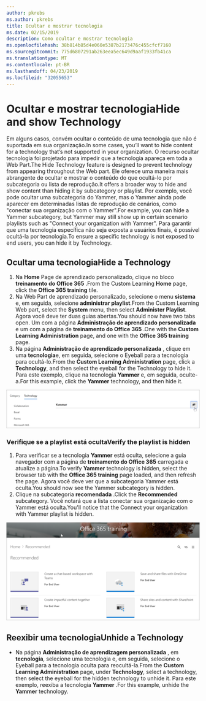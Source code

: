 ```yaml
---
author: pkrebs
ms.author: pkrebs
title: Ocultar e mostrar tecnologia
ms.date: 02/15/2019
description: Como ocultar e mostrar tecnologia
ms.openlocfilehash: 38b814b85d4e060e5387b2173476c455cfcf7160
ms.sourcegitcommit: 775d6807291ab263eea5ec649d9aaf1933fb41ca
ms.translationtype: MT
ms.contentlocale: pt-BR
ms.lasthandoff: 04/23/2019
ms.locfileid: "32055653"
---
```

# <a name="hide-and-show-technology"></a><span data-ttu-id="b490e-103">Ocultar e mostrar tecnologia</span><span class="sxs-lookup"><span data-stu-id="b490e-103">Hide and show Technology</span></span>

<span data-ttu-id="b490e-104">Em alguns casos, convém ocultar o conteúdo de uma tecnologia que não é suportada em sua organização.</span><span class="sxs-lookup"><span data-stu-id="b490e-104">In some cases, you’ll want to hide content for a technology that’s not supported in your organization.</span></span> <span data-ttu-id="b490e-105">O recurso ocultar tecnologia foi projetado para impedir que a tecnologia apareça em toda a Web Part.</span><span class="sxs-lookup"><span data-stu-id="b490e-105">The Hide Technology feature is designed to prevent technology from appearing throughout the Web part.</span></span> <span data-ttu-id="b490e-106">Ele oferece uma maneira mais abrangente de ocultar e mostrar o conteúdo do que ocultá-lo por subcategoria ou lista de reprodução.</span><span class="sxs-lookup"><span data-stu-id="b490e-106">It offers a broader way to hide and show content than hiding it by subcategory or playlist.</span></span> <span data-ttu-id="b490e-107">Por exemplo, você pode ocultar uma subcategoria do Yammer, mas o Yammer ainda pode aparecer em determinadas listas de reprodução de cenários, como "conectar sua organização com o Yammer".</span><span class="sxs-lookup"><span data-stu-id="b490e-107">For example, you can hide a Yammer subcategory, but Yammer may still show up in certain scenario playlists such as "Connect your organization with Yammer".</span></span> <span data-ttu-id="b490e-108">Para garantir que uma tecnologia específica não seja exposta a usuários finais, é possível ocultá-la por tecnologia.</span><span class="sxs-lookup"><span data-stu-id="b490e-108">To ensure a specific technology is not exposed to end users, you can hide it by Technology.</span></span> 

## <a name="hide-a-technology"></a><span data-ttu-id="b490e-109">Ocultar uma tecnologia</span><span class="sxs-lookup"><span data-stu-id="b490e-109">Hide a Technology</span></span>

1. <span data-ttu-id="b490e-110">Na **Home** Page de aprendizado personalizado, clique no bloco **treinamento do Office 365** .</span><span class="sxs-lookup"><span data-stu-id="b490e-110">From the Custom Learning **Home** page, click the **Office 365 training** tile.</span></span>
2. <span data-ttu-id="b490e-111">Na Web Part de aprendizado personalizado, selecione o menu **sistema** e, em seguida, selecione **administrar playlist**.</span><span class="sxs-lookup"><span data-stu-id="b490e-111">From the Custom Learning Web part, select the **System** menu, then select **Administer Playlist**.</span></span> <span data-ttu-id="b490e-112">Agora você deve ter duas guias abertas.</span><span class="sxs-lookup"><span data-stu-id="b490e-112">You should now have two tabs open.</span></span> <span data-ttu-id="b490e-113">Um com a página **Administração de aprendizado personalizada** e um com a página de **treinamento do Office 365** .</span><span class="sxs-lookup"><span data-stu-id="b490e-113">One with the **Custom Learning Administration** page, and one with the **Office 365 training** page.</span></span> 
3. <span data-ttu-id="b490e-114">Na página **Administração de aprendizado personalizada** , clique em uma **tecnologia**e, em seguida, selecione o Eyeball para a tecnologia para ocultá-lo.</span><span class="sxs-lookup"><span data-stu-id="b490e-114">From the **Custom Learning Administration** page, click a **Technology**, and then select the eyeball for the Technology to hide it.</span></span> <span data-ttu-id="b490e-115">Para este exemplo, clique na tecnologia **Yammer** e, em seguida, oculte-a.</span><span class="sxs-lookup"><span data-stu-id="b490e-115">For this example, click the **Yammer** technology, and then hide it.</span></span>  

![CG-hidetech. png](media/cg-hidetech.png)

### <a name="verify-the-playlist-is-hidden"></a><span data-ttu-id="b490e-117">Verifique se a playlist está oculta</span><span class="sxs-lookup"><span data-stu-id="b490e-117">Verify the playlist is hidden</span></span>
1. <span data-ttu-id="b490e-118">Para verificar se a tecnologia **Yammer** está oculta, selecione a guia navegador com a página de **treinamento do Office 365** carregada e atualize a página.</span><span class="sxs-lookup"><span data-stu-id="b490e-118">To verify **Yammer** technology is hidden, select the browser tab with the **Office 365 training** page loaded, and then refresh the page.</span></span> <span data-ttu-id="b490e-119">Agora você deve ver que a subcategoria Yammer está oculta.</span><span class="sxs-lookup"><span data-stu-id="b490e-119">You should now see the Yammer subcategory is hidden.</span></span> 
2. <span data-ttu-id="b490e-120">Clique na subcategoria **recomendada** .</span><span class="sxs-lookup"><span data-stu-id="b490e-120">Click the **Recommended** subcategory.</span></span> <span data-ttu-id="b490e-121">Você notará que a lista conectar sua organização com o Yammer está oculta.</span><span class="sxs-lookup"><span data-stu-id="b490e-121">You'll notice that the Connect your organization with Yammer playlist is hidden.</span></span> 

![CG-hidetechrefresh. png](media/cg-hidetechrefresh.png)

## <a name="unhide-a-technology"></a><span data-ttu-id="b490e-123">Reexibir uma tecnologia</span><span class="sxs-lookup"><span data-stu-id="b490e-123">Unhide a Technology</span></span>

- <span data-ttu-id="b490e-124">Na página **Administração de aprendizagem personalizada** , em **tecnologia**, selecione uma tecnologia e, em seguida, selecione o Eyeball para a tecnologia oculta para reocultá-la.</span><span class="sxs-lookup"><span data-stu-id="b490e-124">From the **Custom Learning Administration** page, under **Technology**, select a technology, then select the eyeball for the hidden technology to unhide it.</span></span> <span data-ttu-id="b490e-125">Para este exemplo, reexiba a tecnologia **Yammer** .</span><span class="sxs-lookup"><span data-stu-id="b490e-125">For this example, unhide the **Yammer** technology.</span></span> 